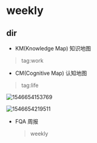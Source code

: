 # weekly 


## dir 

- KM(Knowledge Map)  知识地图

 >tag:work

 - CM(Cognitive Map)  认知地图

 >tag:life 

![1546654153769](C:\Users\wangchuanyi\AppData\Roaming\Typora\typora-user-images\1546654153769.png)

![1546654219511](C:\Users\wangchuanyi\AppData\Roaming\Typora\typora-user-images\1546654219511.png)

- FQA  周报

  > weekly

